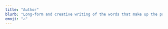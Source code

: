 ```yaml
---
title: "Author"
blurb: "Long-form and creative writing of the words that make up the project."
emoji: "✍️"
---
```

